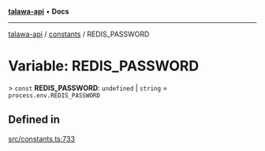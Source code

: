 [**talawa-api**](../../README.md) • **Docs**

***

[talawa-api](../../modules.md) / [constants](../README.md) / REDIS\_PASSWORD

# Variable: REDIS\_PASSWORD

\> `const` **REDIS\_PASSWORD**: `undefined` \| `string` = `process.env.REDIS_PASSWORD`

## Defined in

[src/constants.ts:733](https://github.com/PalisadoesFoundation/talawa-api/blob/790ab2939a7c80eb0ff31afd318f8889a001f225/src/constants.ts#L733)
